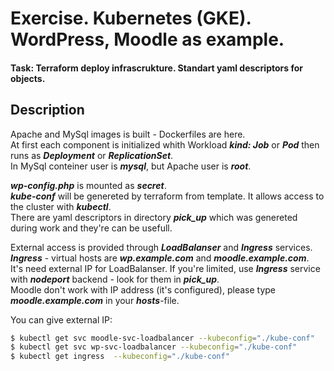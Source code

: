 # Exercise. Kubernetes (GKE). WordPress, Moodle as example.

#### Task: Terraform deploy infrascrukture. Standart yaml descriptors for objects. 

## Description
Apache and MySql images is built - Dockerfiles are here.   
At first each component is initialized whith Workload ***kind: Job*** or ***Pod*** then runs as ***Deployment*** or ***ReplicationSet***.    
In MySql conteiner user is *****mysql*****, but Apache  user is *****root*****.

***wp-config.php*** is mounted as ***secret***.   
***kube-conf*** will be genereted by terraform from template. It allows access to the cluster with ***kubectl***.   
There are yaml descriptors in directory ***pick_up*** which was genereted during work and they're can be usefull.   

External access is provided through ***LoadBalanser*** and ***Ingress*** services.   
***Ingress*** - virtual hosts are  ***wp.example.com*** and ***moodle.example.com***.   
It's need external IP for LoadBalanser. If you're limited, use ***Ingress*** service with ***nodeport*** backend - look for them in ***pick_up***.   
Moodle don't work with IP address (it's configured), please type ***moodle.example.com***  in your ***hosts***-file.   

You can give external IP:
```sh
$ kubectl get svc moodle-svc-loadbalancer --kubeconfig="./kube-conf"
$ kubectl get svc wp-svc-loadbalancer --kubeconfig="./kube-conf"
$ kubectl get ingress  --kubeconfig="./kube-conf"
```
